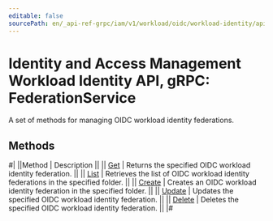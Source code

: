 ```yaml
---
editable: false
sourcePath: en/_api-ref-grpc/iam/v1/workload/oidc/workload-identity/api-ref/grpc/Federation/index.md
---
```


# Identity and Access Management Workload Identity API, gRPC: FederationService

A set of methods for managing OIDC workload identity federations.

## Methods

#|
||Method | Description ||
|| [Get](get.md) | Returns the specified OIDC workload identity federation. ||
|| [List](list.md) | Retrieves the list of OIDC workload identity federations in the specified folder. ||
|| [Create](create.md) | Creates an OIDC workload identity federation in the specified folder. ||
|| [Update](update.md) | Updates the specified OIDC workload identity federation. ||
|| [Delete](delete.md) | Deletes the specified OIDC workload identity federation. ||
|#